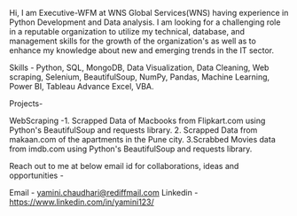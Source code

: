 Hi, I am Executive-WFM at WNS Global Services(WNS) having experience in Python Development and Data analysis. I am looking for a challenging role in a reputable organization to utilize my technical, database, and management skills for the growth of the organization's as well as to enhance my knowledge about new and emerging trends in the IT sector.

Skills - Python, SQL, MongoDB, Data Visualization, Data Cleaning, Web scraping, Selenium, BeautifulSoup, NumPy, Pandas, Machine Learning, Power BI, Tableau Advance Excel, VBA.


Projects- 

WebScraping -1. Scrapped Data of Macbooks from Flipkart.com using Python's BeautifulSoup and requests library.
             2. Scrapped Data from makaan.com of the apartments in the Pune city.
             3.Scrabbed Movies data from imdb.com using Python's BeautifulSoup and requests library.
             
Reach out to me at below email id for collaborations, ideas and opportunities -

Email - yamini.chaudhari@rediffmail.com
Linkedin - https://www.linkedin.com/in/yamini123/
